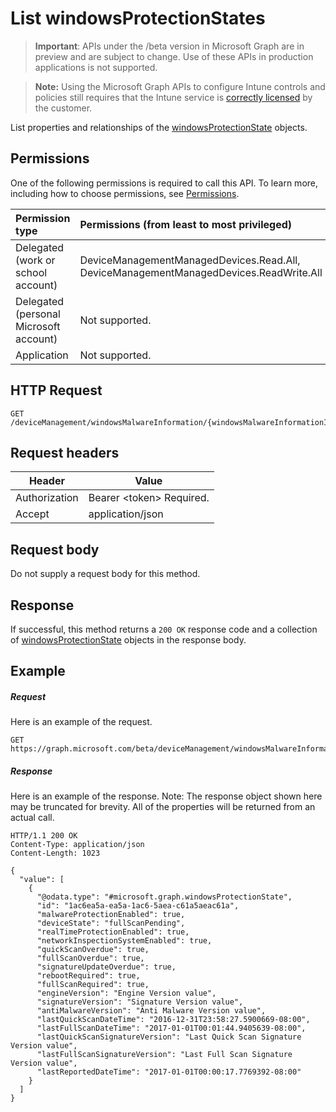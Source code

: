 ﻿# List windowsProtectionStates

> **Important**: APIs under the /beta version in Microsoft Graph are in preview and are subject to change. Use of these APIs in production applications is not supported.

> **Note:** Using the Microsoft Graph APIs to configure Intune controls and policies still requires that the Intune service is [correctly licensed](https://go.microsoft.com/fwlink/?linkid=839381) by the customer.

List properties and relationships of the [windowsProtectionState](../resources/intune_endpointprotection_windowsprotectionstate.md) objects.
## Permissions
One of the following permissions is required to call this API. To learn more, including how to choose permissions, see [Permissions](../../../concepts/permissions_reference.md).

|Permission type      | Permissions (from least to most privileged)              | 
|:--------------------|:---------------------------------------------------------| 
|Delegated (work or school account) | DeviceManagementManagedDevices.Read.All, DeviceManagementManagedDevices.ReadWrite.All    | 
|Delegated (personal Microsoft account) | Not supported.    | 
|Application | Not supported. | 

## HTTP Request
<!-- {
  "blockType": "ignored"
}
-->
```http
GET /deviceManagement/windowsMalwareInformation/{windowsMalwareInformationId}/windowsDevicesProtectionState/
```

## Request headers
|Header|Value|
|---|---|
|Authorization|Bearer &lt;token&gt; Required.|
|Accept|application/json|

## Request body
Do not supply a request body for this method.

## Response

If successful, this method returns a `200 OK` response code and a collection of [windowsProtectionState](../resources/intune_endpointprotection_windowsprotectionstate.md) objects in the response body.

## Example

##### Request

Here is an example of the request.
```http
GET https://graph.microsoft.com/beta/deviceManagement/windowsMalwareInformation/{windowsMalwareInformationId}/windowsDevicesProtectionState/
```

##### Response

Here is an example of the response. Note: The response object shown here may be truncated for brevity. All of the properties will be returned from an actual call.
```http
HTTP/1.1 200 OK
Content-Type: application/json
Content-Length: 1023

{
  "value": [
    {
      "@odata.type": "#microsoft.graph.windowsProtectionState",
      "id": "1ac6ea5a-ea5a-1ac6-5aea-c61a5aeac61a",
      "malwareProtectionEnabled": true,
      "deviceState": "fullScanPending",
      "realTimeProtectionEnabled": true,
      "networkInspectionSystemEnabled": true,
      "quickScanOverdue": true,
      "fullScanOverdue": true,
      "signatureUpdateOverdue": true,
      "rebootRequired": true,
      "fullScanRequired": true,
      "engineVersion": "Engine Version value",
      "signatureVersion": "Signature Version value",
      "antiMalwareVersion": "Anti Malware Version value",
      "lastQuickScanDateTime": "2016-12-31T23:58:27.5900669-08:00",
      "lastFullScanDateTime": "2017-01-01T00:01:44.9405639-08:00",
      "lastQuickScanSignatureVersion": "Last Quick Scan Signature Version value",
      "lastFullScanSignatureVersion": "Last Full Scan Signature Version value",
      "lastReportedDateTime": "2017-01-01T00:00:17.7769392-08:00"
    }
  ]
}
```




